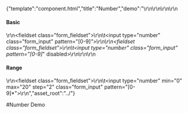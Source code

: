 {"template":"component.html","title":"Number","demo":"<style>\r\n</style>\r\n\r\n<script>\r\n\t$(function() {\r\n\t\t$(\"input[type=number]\").number();\r\n\t});\r\n</script>\r\n\r\n<h4>Basic</h4>\r\n<fieldset class=\"form_fieldset\">\r\n\t<input type=\"number\" class=\"form_input\" pattern=\"[0-9]*\">\r\n</fieldset>\r\n<fieldset class=\"form_fieldset\">\r\n\t<input type=\"number\" class=\"form_input\" pattern=\"[0-9]*\" disabled>\r\n</fieldset>\r\n\r\n<h4>Range</h4>\r\n<fieldset class=\"form_fieldset\">\r\n\t<input type=\"number\" min=\"0\" max=\"20\" step=\"2\" class=\"form_input\" pattern=\"[0-9]*\">\r\n</fieldset>","asset_root":"../"}

 #Number Demo